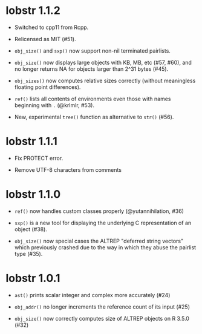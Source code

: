 # lobstr 1.1.2

* Switched to cpp11 from Rcpp.

* Relicensed as MIT (#51).

* `obj_size()` and `sxp()` now support non-nil terminated pairlists.

* `obj_size()` now displays large objects with KB, MB, etc (#57, #60),
  and no longer returns NA for objects larger than 2^31 bytes (#45).

* `obj_sizes()` now computes relative sizes correctly (without meaningless
  floating point differences).

* `ref()` lists all contents of environments even those with names beginning
  with `.` (@krlmlr, #53).

* New, experimental `tree()` function as alternative to `str()` (#56).

# lobstr 1.1.1

* Fix PROTECT error.

* Remove UTF-8 characters from comments

# lobstr 1.1.0

* `ref()` now handles custom classes properly (@yutannihilation, #36)

* `sxp()` is a new tool for displaying the underlying C representation
  of an object (#38).

* `obj_size()` now special cases the ALTREP "deferred string vectors" which
  previously crashed due to the way in which they abuse the pairlist type
  (#35).

# lobstr 1.0.1

* `ast()` prints scalar integer and complex more accurately (#24)

* `obj_addr()` no longer increments the reference count of its input (#25)

* `obj_size()` now correctly computes size of ALTREP objects on R 3.5.0 (#32)
